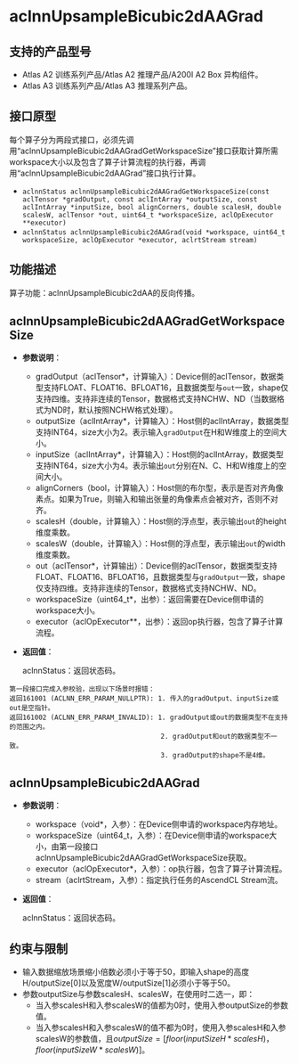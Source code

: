 # aclnnUpsampleBicubic2dAAGrad

## 支持的产品型号

- Atlas A2 训练系列产品/Atlas A2 推理产品/A200I A2 Box 异构组件。
- Atlas A3 训练系列产品/Atlas A3 推理系列产品。

## 接口原型

每个算子分为两段式接口，必须先调用“aclnnUpsampleBicubic2dAAGradGetWorkspaceSize”接口获取计算所需workspace大小以及包含了算子计算流程的执行器，再调用“aclnnUpsampleBicubic2dAAGrad”接口执行计算。

- `aclnnStatus aclnnUpsampleBicubic2dAAGradGetWorkspaceSize(const aclTensor *gradOutput, const aclIntArray *outputSize, const aclIntArray *inputSize, bool alignCorners, double scalesH, double scalesW, aclTensor *out, uint64_t *workspaceSize, aclOpExecutor **executor)`
- `aclnnStatus aclnnUpsampleBicubic2dAAGrad(void *workspace, uint64_t workspaceSize, aclOpExecutor *executor, aclrtStream stream)`

## 功能描述

算子功能：aclnnUpsampleBicubic2dAA的反向传播。

## aclnnUpsampleBicubic2dAAGradGetWorkspaceSize

- **参数说明**：

  - gradOutput（aclTensor*，计算输入）：Device侧的aclTensor，数据类型支持FLOAT、FLOAT16、BFLOAT16，且数据类型与`out`一致，shape仅支持四维。支持非连续的Tensor，数据格式支持NCHW、ND（当数据格式为ND时，默认按照NCHW格式处理）。
  - outputSize（aclIntArray*，计算输入）：Host侧的aclIntArray，数据类型支持INT64，size大小为2。表示输入`gradOutput`在H和W维度上的空间大小。
  - inputSize（aclIntArray*，计算输入）：Host侧的aclIntArray，数据类型支持INT64，size大小为4。表示输出`out`分别在N、C、H和W维度上的空间大小。
  - alignCorners（bool，计算输入）：Host侧的布尔型，表示是否对齐角像素点。如果为True，则输入和输出张量的角像素点会被对齐，否则不对齐。
  - scalesH（double，计算输入）：Host侧的浮点型，表示输出`out`的height维度乘数。
  - scalesW（double，计算输入）：Host侧的浮点型，表示输出`out`的width维度乘数。
  - out（aclTensor*，计算输出）：Device侧的aclTensor，数据类型支持FLOAT、FLOAT16、BFLOAT16，且数据类型与`gradOutput`一致，shape仅支持四维。支持非连续的Tensor，数据格式支持NCHW、ND。
  - workspaceSize（uint64_t\*，出参）：返回需要在Device侧申请的workspace大小。
  - executor（aclOpExecutor\**，出参）：返回op执行器，包含了算子计算流程。

- **返回值**：

  aclnnStatus：返回状态码。

```
第一段接口完成入参校验，出现以下场景时报错：
返回161001 (ACLNN_ERR_PARAM_NULLPTR): 1. 传入的gradOutput、inputSize或out是空指针。
返回161002 (ACLNN_ERR_PARAM_INVALID): 1. gradOutput或out的数据类型不在支持的范围之内。
                                      2. gradOutput和out的数据类型不一致。
                                      3. gradOutput的shape不是4维。
```

## aclnnUpsampleBicubic2dAAGrad

- **参数说明**：

  - workspace（void\*，入参）：在Device侧申请的workspace内存地址。
  - workspaceSize（uint64\_t，入参）：在Device侧申请的workspace大小，由第一段接口aclnnUpsampleBicubic2dAAGradGetWorkspaceSize获取。
  - executor（aclOpExecutor\*，入参）：op执行器，包含了算子计算流程。
  - stream（aclrtStream，入参）：指定执行任务的AscendCL Stream流。

- **返回值**：

  aclnnStatus：返回状态码。

## 约束与限制

- 输入数据缩放场景缩小倍数必须小于等于50，即输入shape的高度H/outputSize[0]以及宽度W/outputSize[1]必须小于等于50。
- 参数outputSize与参数scalesH、scalesW，在使用时二选一，即：
  - 当入参scalesH和入参scalesW的值都为0时，使用入参outputSize的参数值。
  - 当入参scalesH和入参scalesW的值不都为0时，使用入参scalesH和入参scalesW的参数值，且$outputSize=[floor(inputSizeH*scalesH)，floor(inputSizeW*scalesW)]$。
